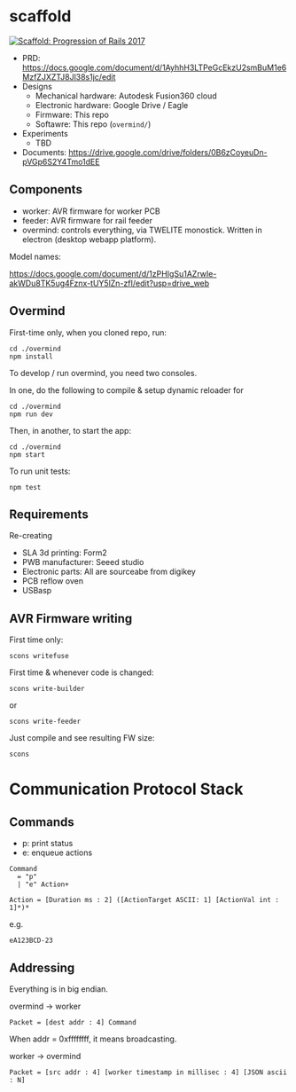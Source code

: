 # scaffold

[![Scaffold: Progression of Rails 2017](https://img.youtube.com/vi/H0F9yggMfn8/0.jpg)](https://www.youtube.com/watch?v=H0F9yggMfn8 "Scaffold: Progression of Rails 2017")

* PRD: https://docs.google.com/document/d/1AyhhH3LTPeGcEkzU2smBuM1e6MzfZJXZTJ8Jl38s1jc/edit
* Designs
  * Mechanical hardware: Autodesk Fusion360 cloud
  * Electronic hardware: Google Drive / Eagle
  * Firmware: This repo
  * Softawre: This repo (`overmind/`)
* Experiments
  * TBD
* Documents: https://drive.google.com/drive/folders/0B6zCoyeuDn-pVGp6S2Y4Tmo1dEE

## Components

* worker: AVR firmware for worker PCB
* feeder: AVR firmware for rail feeder
* overmind: controls everything, via TWELITE monostick. Written in electron (desktop webapp platform).

Model names:

https://docs.google.com/document/d/1zPHIgSu1AZrwIe-akWDu8TK5ug4Fznx-tUY5lZn-zfI/edit?usp=drive_web

## Overmind

First-time only, when you cloned repo, run:
```
cd ./overmind
npm install
```

To develop / run overmind, you need two consoles.

In one, do the following to compile & setup dynamic reloader for
```
cd ./overmind
npm run dev
```

Then, in another, to start the app:
```
cd ./overmind
npm start
```

To run unit tests:
```
npm test
```

## Requirements

Re-creating

* SLA 3d printing: Form2
* PWB manufacturer: Seeed studio
* Electronic parts: All are sourceabe from digikey
* PCB reflow oven
* USBasp

## AVR Firmware writing

First time only:
```
scons writefuse
```

First time & whenever code is changed:
```
scons write-builder
```
or
```
scons write-feeder
```

Just compile and see resulting FW size:
```
scons
```

# Communication Protocol Stack

## Commands

* p: print status
* e: enqueue actions

```
Command
  = "p"
  | "e" Action+
```

```
Action = [Duration ms : 2] ([ActionTarget ASCII: 1] [ActionVal int : 1]*)*
```

e.g.
```
eA123BCD-23
```

## Addressing

Everything is in big endian.

overmind -> worker
```
Packet = [dest addr : 4] Command
```
When addr = 0xffffffff, it means broadcasting.

worker -> overmind
```
Packet = [src addr : 4] [worker timestamp in millisec : 4] [JSON ascii : N]
```
